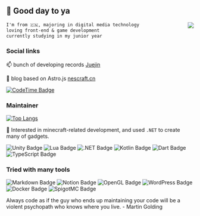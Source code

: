 ## 👋 Good day to ya
<img align="right" src="https://count.getloli.com/get/@:Nesb01t?theme=rule34">

```markdown
I'm from 🇨🇳, majoring in digital media technology
loving front-end & game development
currently studying in my junior year
```

### Social links

📫 bunch of developing records [Juejin](https://juejin.cn/user/1128536414880599)

🔬 blog based on Astro.js [nescraft.cn](https://nescraft.cn/)

[![CodeTime Badge](https://img.shields.io/endpoint?style=for-the-badge&color=222&url=https%3A%2F%2Fapi.codetime.dev%2Fshield%3Fid%3D24475%26project%3D%26in=0)](https://codetime.dev)

### Maintainer 

[![Top Langs](https://github-readme-stats.vercel.app/api/top-langs/?username=nesb01t&layout=compact&hide=c,css,html)](https://github.com/nesb01t/github-readme-stats)

🌿 Interested in minecraft-related development, and used `.NET` to create many of gadgets.

![Unity Badge](https://img.shields.io/badge/Unity-000?logo=unity&logoColor=fff&style=for-the-badge)
![Lua Badge](https://img.shields.io/badge/Lua-2C2D72?logo=lua&logoColor=fff&style=for-the-badge)
![.NET Badge](https://img.shields.io/badge/.NET-512BD4?logo=dotnet&logoColor=fff&style=for-the-badge)
![Kotlin Badge](https://img.shields.io/badge/Kotlin-7F52FF?logo=kotlin&logoColor=fff&style=for-the-badge)
![Dart Badge](https://img.shields.io/badge/Dart-0175C2?logo=dart&logoColor=fff&style=for-the-badge)
![TypeScript Badge](https://img.shields.io/badge/TypeScript-3178C6?logo=typescript&logoColor=fff&style=for-the-badge)

### Tried with many tools

![Markdown Badge](https://img.shields.io/badge/Markdown-000?logo=markdown&logoColor=fff&style=for-the-badge)
![Notion Badge](https://img.shields.io/badge/Notion-000?logo=notion&logoColor=fff&style=for-the-badge)
![OpenGL Badge](https://img.shields.io/badge/OpenGL-5586A4?logo=opengl&logoColor=fff&style=for-the-badge)
![WordPress Badge](https://img.shields.io/badge/WordPress-21759B?logo=wordpress&logoColor=fff&style=for-the-badge)
![Docker Badge](https://img.shields.io/badge/Docker-2496ED?logo=docker&logoColor=fff&style=for-the-badge)
![SpigotMC Badge](https://img.shields.io/badge/SpigotMC-ED8106?logo=spigotmc&logoColor=fff&style=for-the-badge)


Always code as if the guy who ends up maintaining your code will be a violent psychopath who knows where you live. 
                                                                                                        - Martin Golding
